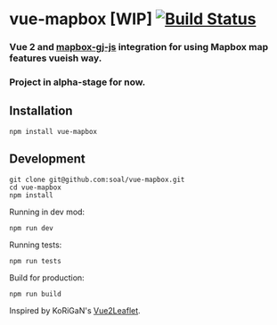 # vue-mapbox [WIP]  [![Build Status](https://travis-ci.org/soal/vue-mapbox.svg?branch=master)](https://travis-ci.org/soal/vue-mapbox)
### Vue 2 and [mapbox-gj-js](https://www.mapbox.com/mapbox-gl-js/api/) integration for using Mapbox map features vueish way.

### Project in alpha-stage for now.

## Installation

```
npm install vue-mapbox
```

## Development
```
git clone git@github.com:soal/vue-mapbox.git
cd vue-mapbox
npm install
```
Running in dev mod:
```
npm run dev
```
Running tests:
```
npm run tests
```
Build for production:
```
npm run build
```

Inspired by KoRiGaN's [Vue2Leaflet](https://github.com/KoRiGaN/Vue2Leaflet).
